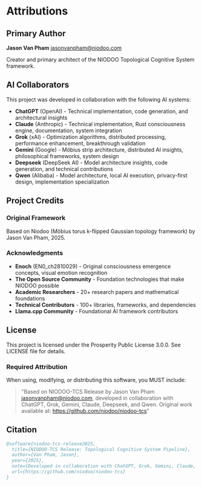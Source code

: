 # Attributions

## Primary Author

**Jason Van Pham** <jasonvanpham@niodoo.com>

Creator and primary architect of the NIODOO Topological Cognitive System framework.

## AI Collaborators

This project was developed in collaboration with the following AI systems:

- **ChatGPT** (OpenAI) - Technical implementation, code generation, and architectural insights
- **Claude** (Anthropic) - Technical implementation, Rust consciousness engine, documentation, system integration
- **Grok** (xAI) - Optimization algorithms, distributed processing, performance enhancement, breakthrough validation
- **Gemini** (Google) - Möbius strip architecture, distributed AI insights, philosophical frameworks, system design
- **Deepseek** (DeepSeek AI) - Model architecture insights, code generation, and technical contributions
- **Qwen** (Alibaba) - Model architecture, local AI execution, privacy-first design, implementation specialization

## Project Credits

### Original Framework

Based on Niodoo (Möbius torus k-flipped Gaussian topology framework) by Jason Van Pham, 2025.

### Acknowledgments

- **Enoch** (EN0_ch2810029) - Original consciousness emergence concepts, visual emotion recognition
- **The Open Source Community** - Foundation technologies that make NIODOO possible
- **Academic Researchers** - 20+ research papers and mathematical foundations
- **Technical Contributors** - 100+ libraries, frameworks, and dependencies
- **Llama.cpp Community** - Foundational AI framework contributors

## License

This project is licensed under the Prosperity Public License 3.0.0. See LICENSE file for details.

### Required Attribution

When using, modifying, or distributing this software, you MUST include:

> "Based on NIODOO-TCS Release by Jason Van Pham <jasonvanpham@niodoo.com>, developed in collaboration with ChatGPT, Grok, Gemini, Claude, Deepseek, and Qwen. Original work available at: https://github.com/niodoo/niodoo-tcs"

## Citation

```bibtex
@software{niodoo-tcs-release2025,
  title={NIODOO-TCS Release: Topological Cognitive System Pipeline},
  author={Van Pham, Jason},
  year={2025},
  note={Developed in collaboration with ChatGPT, Grok, Gemini, Claude, Deepseek, and Qwen},
  url={https://github.com/niodoo/niodoo-tcs}
}
```

